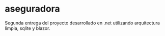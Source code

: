 # aseguradora
Segunda entrega del proyecto desarrollado en .net utilizando arquitectura limpia, sqlite y blazor.
